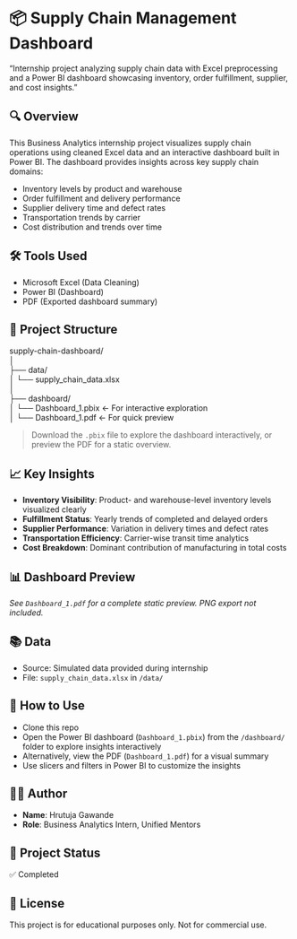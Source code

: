 # 📦 Supply Chain Management Dashboard  
“Internship project analyzing supply chain data with Excel preprocessing and a Power BI dashboard showcasing inventory, order fulfillment, supplier, and cost insights.”

## 🔍 Overview  
This Business Analytics internship project visualizes supply chain operations using cleaned Excel data and an interactive dashboard built in Power BI. The dashboard provides insights across key supply chain domains:
- Inventory levels by product and warehouse
- Order fulfillment and delivery performance
- Supplier delivery time and defect rates
- Transportation trends by carrier
- Cost distribution and trends over time

## 🛠 Tools Used  
- Microsoft Excel (Data Cleaning)  
- Power BI (Dashboard)  
- PDF (Exported dashboard summary)

## 📁 Project Structure  
supply-chain-dashboard/  
│  
├── data/  
│ └── supply_chain_data.xlsx  
│  
├── dashboard/  
│ └── Dashboard_1.pbix ← For interactive exploration  
│ └── Dashboard_1.pdf ← For quick preview  

> Download the `.pbix` file to explore the dashboard interactively, or preview the PDF for a static overview.

## 📈 Key Insights  
- **Inventory Visibility**: Product- and warehouse-level inventory levels visualized clearly  
- **Fulfillment Status**: Yearly trends of completed and delayed orders  
- **Supplier Performance**: Variation in delivery times and defect rates  
- **Transportation Efficiency**: Carrier-wise transit time analytics  
- **Cost Breakdown**: Dominant contribution of manufacturing in total costs

## 📊 Dashboard Preview  
*See `Dashboard_1.pdf` for a complete static preview. PNG export not included.*

## 📚 Data  
- Source: Simulated data provided during internship  
- File: `supply_chain_data.xlsx` in `/data/`

## 📌 How to Use  
- Clone this repo  
- Open the Power BI dashboard (`Dashboard_1.pbix`) from the `/dashboard/` folder to explore insights interactively  
- Alternatively, view the PDF (`Dashboard_1.pdf`) for a visual summary  
- Use slicers and filters in Power BI to customize the insights

## 🧑‍💻 Author  
- **Name**: Hrutuja Gawande  
- **Role**: Business Analytics Intern, Unified Mentors

## 🚧 Project Status  
✅ Completed

## 📄 License  
This project is for educational purposes only. Not for commercial use.

